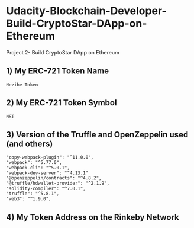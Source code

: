 # Udacity-Blockchain-Developer-Build-CryptoStar-DApp-on-Ethereum
Project 2- Build CryptoStar DApp on Ethereum

## 1) My ERC-721 Token Name
    Nezihe Token

## 2) My ERC-721 Token Symbol
    NST
## 3) Version of the Truffle and OpenZeppelin used (and others)
    "copy-webpack-plugin": "^11.0.0",
    "webpack": "^5.77.0",
    "webpack-cli": "^5.0.1",
    "webpack-dev-server": "^4.13.1"
    "@openzeppelin/contracts": "^4.8.2",
    "@truffle/hdwallet-provider": "^2.1.9",
    "solidity-compiler": "^7.0.1",
    "truffle": "^5.8.1",
    "web3": "^1.9.0",

## 4) My Token Address on the Rinkeby Network
